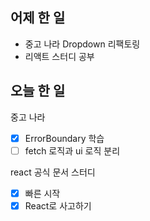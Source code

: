 ## 어제 한 일

- 중고 나라 Dropdown 리팩토링
- 리액트 스터디 공부

## 오늘 한 일

중고 나라

- [x] ErrorBoundary 학습
- [ ] fetch 로직과 ui 로직 분리

react 공식 문서 스터디

- [x] 빠른 시작
- [x] React로 사고하기
